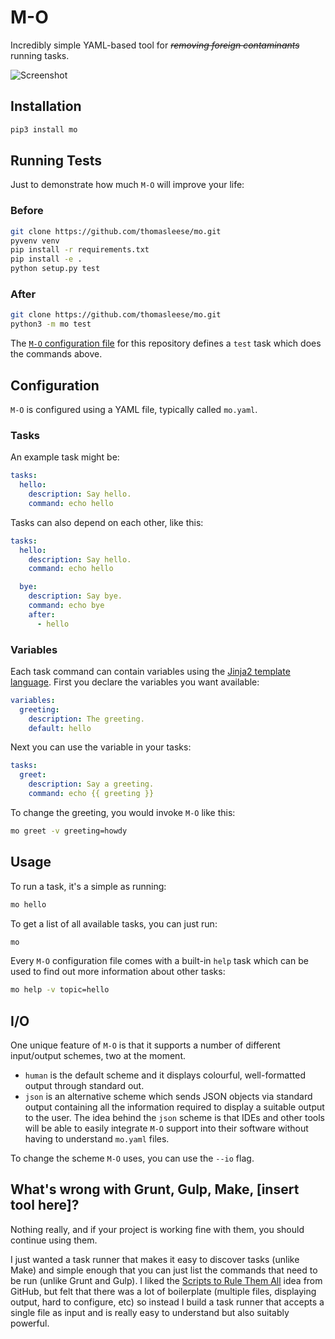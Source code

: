 # M-O

Incredibly simple YAML-based tool for *~~removing foreign contaminants~~* running tasks.

![Screenshot](https://github.com/thomasleese/mo/raw/master/assets/screenshot.png)

## Installation

```sh
pip3 install mo
```

## Running Tests

Just to demonstrate how much `M-O` will improve your life:

### Before

```sh
git clone https://github.com/thomasleese/mo.git
pyvenv venv
pip install -r requirements.txt
pip install -e .
python setup.py test
```

### After

```sh
git clone https://github.com/thomasleese/mo.git
python3 -m mo test
```

The [`M-O` configuration file](https://github.com/thomasleese/mo/blob/master/mo.yaml#L19) for this repository defines a `test` task which does the commands above.

## Configuration

`M-O` is configured using a YAML file, typically called `mo.yaml`.

### Tasks

An example task might be:

```yaml
tasks:
  hello:
    description: Say hello.
    command: echo hello    
```

Tasks can also depend on each other, like this:

```yaml
tasks:
  hello:
    description: Say hello.
    command: echo hello

  bye:
    description: Say bye.
    command: echo bye
    after:
      - hello
```

### Variables

Each task command can contain variables using the [Jinja2 template language](http://jinja.pocoo.org/docs/). First you declare the variables you want available:

```yaml
variables:
  greeting:
    description: The greeting.
    default: hello
```

Next you can use the variable in your tasks:

```yaml
tasks:
  greet:
    description: Say a greeting.
    command: echo {{ greeting }}
```

To change the greeting, you would invoke `M-O` like this:

```sh
mo greet -v greeting=howdy
```

## Usage

To run a task, it's a simple as running:

```sh
mo hello
```

To get a list of all available tasks, you can just run:

```sh
mo
```

Every `M-O` configuration file comes with a built-in `help` task which can be used to find out more information about other tasks:

```sh
mo help -v topic=hello
```

## I/O

One unique feature of `M-O` is that it supports a number of different input/output schemes, two at the moment.

- `human` is the default scheme and it displays colourful, well-formatted output through standard out.
- `json` is an alternative scheme which sends JSON objects via standard output containing all the information required to display a suitable output to the user. The idea behind the `json` scheme is that IDEs and other tools will be able to easily integrate `M-O` support into their software without having to understand `mo.yaml` files.

To change the scheme `M-O` uses, you can use the `--io` flag.

## What's wrong with Grunt, Gulp, Make, [insert tool here]?

Nothing really, and if your project is working fine with them, you should continue using them.

I just wanted a task runner that makes it easy to discover tasks (unlike Make) and simple enough that you can just list the commands that need to be run (unlike Grunt and Gulp). I liked the [Scripts to Rule Them All](http://githubengineering.com/scripts-to-rule-them-all/) idea from GitHub, but felt that there was a lot of boilerplate (multiple files, displaying output, hard to configure, etc) so instead I build a task runner that accepts a single file as input and is really easy to understand but also suitably powerful.
